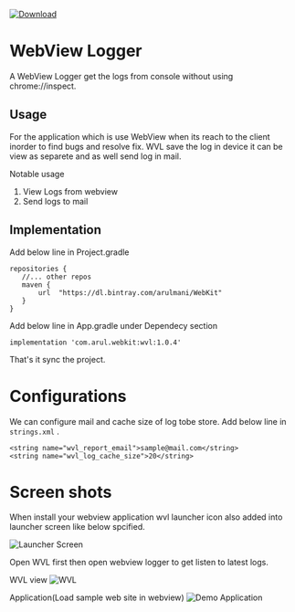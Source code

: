 [ ![Download](null/packages/arulmani/WebKit/wvl/images/download.svg?version=1.0.4) ](https://bintray.com/arulmani/WebKit/wvl/1.0.4/link)

# WebView Logger
A WebView Logger get the logs from console without using chrome://inspect.

## Usage
For the application which is use WebView when its reach to the client inorder to find bugs and resolve fix.
WVL save the log in device it can be view as separete and as well send log in mail.

Notable usage
 1. View Logs from webview
 2. Send logs to mail

## Implementation

Add below line in Project.gradle 
  
    repositories {
       //... other repos
       maven {
           url  "https://dl.bintray.com/arulmani/WebKit" 
       }
    }

Add below line in App.gradle under Dependecy section

    implementation 'com.arul.webkit:wvl:1.0.4'
    
That's it sync the project.

# Configurations
We can configure mail and cache size of log tobe store.
Add below line in ```strings.xml``` .

    <string name="wvl_report_email">sample@mail.com</string>
    <string name="wvl_log_cache_size">20</string>

# Screen shots

When install your webview application wvl launcher icon also added into launcher screen like below spcified.

![Launcher Screen](https://github.com/arulmani33/wvl/blob/main/wvlScreenshot/Screenshot_20210123-170940_One%20UI%20Home.jpg)

Open WVL first then open webview logger to get listen to latest logs.

WVL view
![WVL](https://github.com/arulmani33/wvl/blob/main/wvlScreenshot/Screenshot_20210123-171042_My%20WEbView%20Application.jpg)

Application(Load sample web site in webview)
![Demo Application](https://github.com/arulmani33/wvl/blob/main/wvlScreenshot/Screenshot_20210123-171038_My%20WEbView%20Application.jpg)









    
